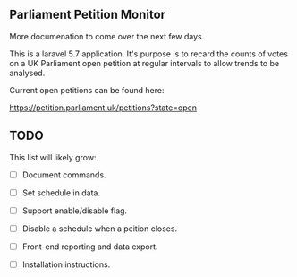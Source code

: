 ## Parliament Petition Monitor

More documenation to come over the next few days.

This is a laravel 5.7 application.
It's purpose is to recard the counts of votes on a UK Parliament
open petition at regular intervals to allow trends to be analysed.

Current open petitions can be found here:

https://petition.parliament.uk/petitions?state=open

## TODO

This list will likely grow:

* [ ] Document commands.
* [ ] Set schedule in data.
* [ ] Support enable/disable flag.
* [ ] Disable a schedule when a peition closes.
* [ ] Front-end reporting and data export.
* [ ] Installation instructions.

